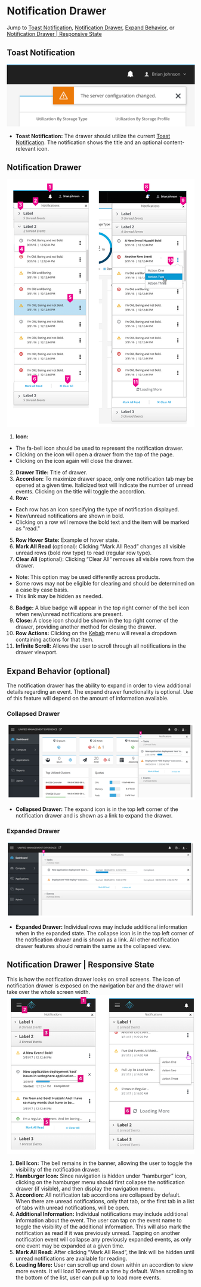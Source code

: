 # Notification Drawer
Jump to [Toast Notification](#toast-notification), [Notification Drawer](#notification-drawer), [Expand Behavior](#expand-behavior-|-optional), or [Notification Drawer | Responsive State](#notification-drawer-|-responsive-state)

## Toast Notification
![Image of standard Toast Notification](./img/toast.png)

- **Toast Notification:** The drawer should utilize the current [Toast Notification](https://www.patternfly.org/pattern-library/communication/toast-notifications/#/api). The notification shows the title and an optional content-relevant icon.

## Notification Drawer
![Image of standard Notification Drawer](./img/PF-ND-01.png)

1. **Icon:**
  - The fa-bell icon should be used to represent the notification drawer.
  - Clicking on the icon will open a drawer from the top of the page.
  - Clicking on the icon again will close the drawer.
2. **Drawer Title:** Title of drawer.
3. **Accordion:** To maximize drawer space, only one notification tab may be opened at a given time. Italicized text will indicate the number of unread events. Clicking on the title will toggle the accordion.
4. **Row:**
  - Each row has an icon specifying the type of notification displayed.
  - New/unread notifications are shown in bold.
  - Clicking on a row will remove the bold text and the item will be marked as "read."
5. **Row Hover State:** Example of hover state.
6. **Mark All Read** (optional): Clicking “Mark All Read” changes all visible unread rows (bold row type) to read (regular row type).
7. **Clear All** (optional): Clicking “Clear All” removes all visible rows from the drawer.
  - Note: This option may be used differently across products.
  - Some rows may not be eligible for clearing and should be determined on a case by case basis.
  - This link may be hidden as needed.
8. **Badge:** A blue badge will appear in the top right corner of the bell icon when new/unread notifications are present.
9. **Close:** A close icon should be shown in the top right corner of the drawer, providing another method for closing the drawer.
10. **Row Actions:** Clicking on the [Kebab](https://www.patternfly.org/pattern-library/widgets/#kebabs) menu will reveal a dropdown containing actions for that item.
11. **Infinite Scroll:** Allows the user to scroll through all notifications in the drawer viewport.

## Expand Behavior (optional)
The notification drawer has the ability to expand in order to view additional details regarding an event. The expand drawer functionality is optional. Use of this feature will depend on the amount of information available.

### Collapsed Drawer
![Image of Collapsed Notification Drawer](./img/PF-ND-02.png)

- **Collapsed Drawer:** The expand icon is in the top left corner of the notification drawer and is shown as a link to expand the drawer.

### Expanded Drawer
![Image of Expanded Notification Drawer](./img/PF-ND-03.png)

- **Expanded Drawer:** Individual rows may include additional information when in the expanded state. The collapse icon is in the top left corner of the notification drawer and is shown as a link. All other notification drawer features should remain the same as the collapsed view.

## Notification Drawer | Responsive State
This is how the notification drawer looks on small screens. The icon of notification drawer is exposed on the navigation bar and the drawer will take over the whole screen width.
![navigation-vertical-notifications-responsive-callout](./img/PF-ND-07.png)
1. **Bell Icon:** The bell remains in the banner, allowing the user to toggle the visibility of the notification drawer.
2. **Hamburger Icon:** Since navigation is hidden under “hamburger” icon, clicking on the hamburger menu should first collapse the notification drawer (if visible), and then display the navigation menu.
3. **Accordion:** All notification tab accordions are collapsed by default. When there are unread notifications, only that tab, or the first tab in a list of tabs with unread notifications, will be open.
4. **Additional Information:** Individual notifications may include additional information about the event. The user can tap on the event name to toggle the visibility of the additional information. This will also mark the notification as read if it was previously unread. Tapping on another notification event will collapse any previously expanded events, as only one event may be expanded at a given time.
5. **Mark All Read:** After clicking “Mark All Read”, the link will be hidden until unread notifications are available for reading.
6. **Loading More:** User can scroll up and down within an accordion to view more events. It will load 10 events at a time by default. When scrolling to the bottom of the list, user can pull up to load more events.

